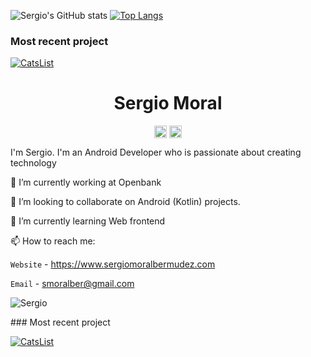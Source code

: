 ![Sergio's GitHub stats](https://github-readme-stats.vercel.app/api?username=smoralb&show_icons=true&bg_color=30,FF512F,F09819&title_color=fff&text_color=fff&icon_color=6CD4FF)
[![Top Langs](https://github-readme-stats.vercel.app/api/top-langs/?username=smoralb&bg_color=30,FF512F,F09819&title_color=fff&text_color=fff)](https://github.com/smoralb/github-readme-stats)

### Most recent project

[![CatsList](https://github-readme-stats.vercel.app/api/pin/?username=smoralb&repo=CatsList&title_color=fff&text_color=fff&bg_color=30,FF512F,F09819&icon_color=6CD4FF)](https://github.com/smoralb/CatsList)


<p align="center"> <h1 align="center"> Sergio Moral </h1> </p>
<p align="center">
<a href="https://github.com/smoralb" target="_blank"><img align="center" src="https://cdn.jsdelivr.net/npm/simple-icons@3.0.1/icons/github.svg" alt="Elangovan Sundar" height="20" width="20" /></a>
<a href="https://twitter.com/smoralberr" target="_blank"><img align="center" src="https://cdn.jsdelivr.net/npm/simple-icons@3.0.1/icons/twitter.svg" alt="Elangovan Sundar" height="20" width="20" /></a>
</p>

I'm Sergio. I'm an Android Developer who is passionate about creating technology

🔭 I’m currently working at Openbank

👯 I’m looking to collaborate on Android (Kotlin) projects.

🌱 I’m currently learning Web frontend

📫 How to reach me:

`Website` - https://www.sergiomoralbermudez.com

`Email` - smoralber@gmail.com

<p>
	<img src=https://github-readme-stats.vercel.app/api?username=smoralb&show_icons=true alt=Sergio />
</p>
### Most recent project

[![CatsList](https://github-readme-stats.vercel.app/api/pin/?username=smoralb&repo=CatsList&title_color=fff&icon_color=6CD4FF)](https://github.com/smoralb/CatsList)
